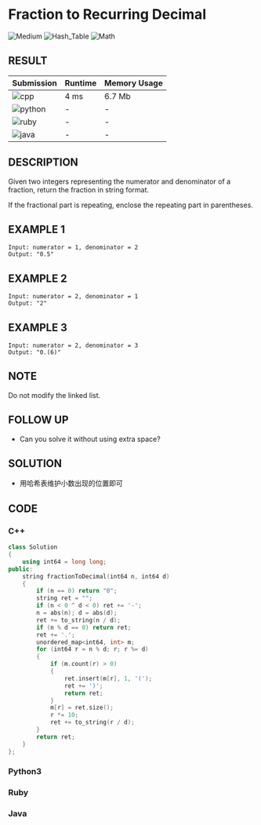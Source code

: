 # Fraction to Recurring Decimal

![Medium](https://img.shields.io/badge/-Medium-f0ad4e.svg) ![Hash_Table](https://img.shields.io/badge/哈希表-Hash_Table-007ec6.svg) ![Math](https://img.shields.io/badge/数学-Math-007ec6.svg)

## RESULT

| Submission                                                        | Runtime | Memory Usage |
| ----------------------------------------------------------------- | ------- | ------------ |
| ![cpp](https://img.shields.io/badge/leetcode166-cpp-f34b7d.svg)   | 4 ms    | 6.7 Mb       |
| ![python](https://img.shields.io/badge/leetcode166-py-3572A5.svg) | -       | -            |
| ![ruby](https://img.shields.io/badge/leetcode166-rb-701516.svg)   | -       | -            |
| ![java](https://img.shields.io/badge/leetcode166-java-b07219.svg) | -       | -            |

## DESCRIPTION

Given two integers representing the numerator and denominator of a fraction, return the fraction in string format.

If the fractional part is repeating, enclose the repeating part in parentheses.

## EXAMPLE 1

```plain
Input: numerator = 1, denominator = 2
Output: "0.5"
```

## EXAMPLE 2

```plain
Input: numerator = 2, denominator = 1
Output: "2"
```

## EXAMPLE 3

```plain
Input: numerator = 2, denominator = 3
Output: "0.(6)"
```

## NOTE

Do not modify the linked list.

## FOLLOW UP

* Can you solve it without using extra space?


## SOLUTION

* 用哈希表维护小数出现的位置即可

## CODE

### C++

```cpp
class Solution
{
    using int64 = long long;
public:
    string fractionToDecimal(int64 n, int64 d)
    {
        if (n == 0) return "0";
        string ret = "";
        if (n < 0 ^ d < 0) ret += '-';
        n = abs(n); d = abs(d);
        ret += to_string(n / d);
        if (n % d == 0) return ret;
        ret += '.';
        unordered_map<int64, int> m;
        for (int64 r = n % d; r; r %= d)
        {
            if (m.count(r) > 0)
            {
                ret.insert(m[r], 1, '(');
                ret += ')';
                return ret;
            }
            m[r] = ret.size();
            r *= 10;
            ret += to_string(r / d);
        }
        return ret;
    }
};
```

### Python3


### Ruby


### Java

